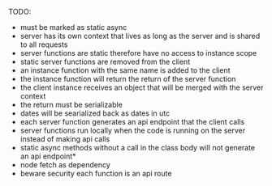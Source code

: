 TODO:
- must be marked as static async
- server has its own context that lives as long as the server and is shared to all requests
- server functions are static therefore have no access to instance scope
- static server functions are removed from the client
- an instance function with the same name is added to the client
- the instance function will return the return of the server function
- the client instance receives an object that will be merged with the server context
- the return must be serializable
- dates will be searialized back as dates in utc
- each server function generates an api endpoint that the client calls
- server functions run locally when the code is running on the server instead of making api calls
- static async methods without a call in the class body will not generate an api endpoint*
- node fetch as dependency
- beware security each function is an api route